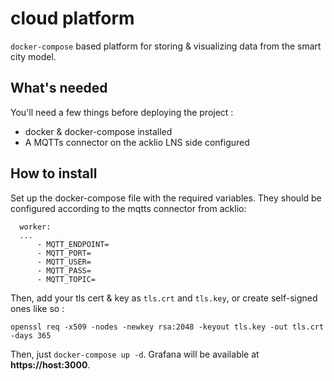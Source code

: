 # cloud platform

`docker-compose` based platform for storing & visualizing data from the smart city model.

## What's needed
You'll need a few things before deploying the project : 

- docker & docker-compose installed
- A MQTTs connector on the acklio LNS side configured

## How to install

Set up the docker-compose file with the required variables. They should be configured according to the mqtts connector from acklio:
```
  worker:
  ...
      - MQTT_ENDPOINT=
      - MQTT_PORT=
      - MQTT_USER=
      - MQTT_PASS=
      - MQTT_TOPIC=
```
 
Then, add your tls cert & key as `tls.crt` and `tls.key`, or create self-signed ones like so :
```
openssl req -x509 -nodes -newkey rsa:2048 -keyout tls.key -out tls.crt -days 365
```

Then, just `docker-compose up -d`. Grafana will be available at __https://host:3000__.
